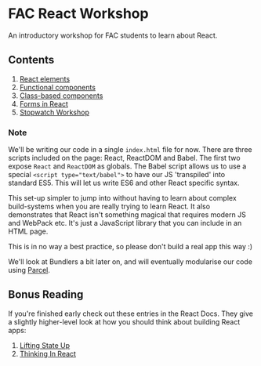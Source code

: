 # FAC React Workshop

An introductory workshop for FAC students to learn about React.

## Contents

1. [React elements](/01-dom-begone)
2. [Functional components](/02-component-proponent)
3. [Class-based components](/03-surpass-with-class)
4. [Forms in React](/04-storm-the-form)
5. [Stopwatch Workshop](/workshop-top-notch-stopwatch)

### Note

We'll be writing our code in a single `index.html` file for now. There are three scripts included on the page: React, ReactDOM and Babel. The first two expose `React` and `ReactDOM` as globals. The Babel script allows us to use a special `<script type="text/babel">` to have our JS 'transpiled' into standard ES5. This will let us write ES6 and other React specific syntax.

This set-up simpler to jump into without having to learn about complex build-systems when you are really trying to learn React. It also demonstrates that React isn't something magical that requires modern JS and WebPack etc. It's just a JavaScript library that you can include in an HTML page.

This is in no way a best practice, so please don't build a real app this way :)

We'll look at Bundlers a bit later on, and will eventually modularise our code using [Parcel](http://parceljs.org/).

## Bonus Reading

If you're finished early check out these entries in the React Docs. They give a slightly higher-level look at how you should think about building React apps:

1. [Lifting State Up](https://reactjs.org/docs/lifting-state-up.html)
2. [Thinking In React](https://reactjs.org/docs/thinking-in-react.html)

